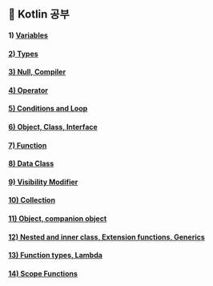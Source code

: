 ## 📝 Kotlin 공부

#### 1) [Variables](https://grand-jumper-7af.notion.site/Variables-3c6181cc1f174100bdefde2fe85b7be3)

#### [2) Types](https://grand-jumper-7af.notion.site/Types-f0118d6b6823439d8489ec545629658e)

#### [3) Null, Compiler](https://grand-jumper-7af.notion.site/Null-Compiler-2509246ccd204052bec83aed79ae89a8)

#### [4) Operator](https://grand-jumper-7af.notion.site/Operator-19133f5d6fa7401592289d9a80993141)

#### [5) Conditions and Loop](https://grand-jumper-7af.notion.site/Conditions-and-Loop-e81306edc2cf4eddbbcfe51d63d28a66)

#### [6) Object, Class, Interface](https://grand-jumper-7af.notion.site/Object-ff299fa4ba164ec8a17027860364089f)

#### [7) Function](https://grand-jumper-7af.notion.site/Function-7cfc0c2ea26c40ef93e18af2318c36be)

#### [8) Data Class ](https://grand-jumper-7af.notion.site/Data-Class-df5a06de2e2b4b77bb2f133cd4aa86c6)

#### [9) Visibility Modifier](https://grand-jumper-7af.notion.site/e1f558ad547f494bb0208b2955ad2697)

#### [10) Collection](https://grand-jumper-7af.notion.site/Collection-4d88fc7aba4f44958d8a6a3ac7197e86)

#### [11) Object, companion object](https://grand-jumper-7af.notion.site/Object-companion-object-09fd8ea8cc134b27bdb31eeb27997406)

#### [12) Nested and inner class, Extension functions, Generics](https://grand-jumper-7af.notion.site/Function-7cfc0c2ea26c40ef93e18af2318c36be)

#### [13) Function types, Lambda](https://grand-jumper-7af.notion.site/Function-types-Lambda-bc9a974c6443495cb14b55a634e4f61e)

#### [14) Scope Functions](https://grand-jumper-7af.notion.site/Scope-Functions-56fed77dc26342d6a7ac69f633aa347b)

